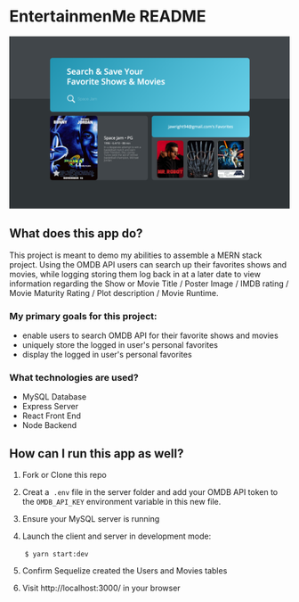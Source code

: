 # EntertainmenMe README

![screenshot.png](screenshot.png)

## What does this app do?

This project is meant to demo my abilities to assemble a MERN stack project. Using the OMDB API users can search up their favorites shows and movies, while logging storing them log back in at a later date to view information regarding the Show or Movie Title / Poster Image / IMDB rating / Movie Maturity Rating / Plot description / Movie Runtime. 

### My primary goals for this project:

- enable users to search OMDB API for their favorite shows and movies
- uniquely store the logged in user's personal favorites
- display the logged in user's personal favorites

### What technologies are used?

- MySQL Database
- Express Server
- React Front End
- Node Backend

## How can I run this app as well?

1. Fork or Clone this repo 

2. Creat a  `.env` file in the server folder and add your OMDB API token to the `OMDB_API_KEY` environment variable in this new file.

3. Ensure your MySQL server is running

4. Launch the client and server in development mode:

     `$ yarn start:dev`

5. Confirm Sequelize created the Users and Movies tables

6. Visit http://localhost:3000/ in your browser